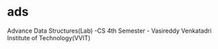 # ads
Advance Data Structures(Lab) -CS 4th Semester - Vasireddy Venkatadri Institute of Technology(VVIT)

